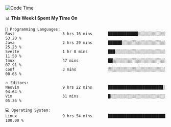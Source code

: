 <!-- [![Top Langs](https://github-readme-stats.vercel.app/api/top-langs/?username=gagahsyuja&theme=dracula&hide_border=true&border_radius=7)](https://github.com/anuraghazra/github-readme-stats) -->

<!--START_SECTION:waka-->
![Code Time](http://img.shields.io/badge/Code%20Time-378%20hrs%2024%20mins-blue)

📊 **This Week I Spent My Time On** 

```text
💬 Programming Languages: 
Rust                     5 hrs 16 mins       █████████████░░░░░░░░░░░░   53.20 % 
Java                     2 hrs 29 mins       ██████░░░░░░░░░░░░░░░░░░░   25.23 % 
Svelte                   1 hr 8 mins         ███░░░░░░░░░░░░░░░░░░░░░░   11.58 % 
tmux                     47 mins             ██░░░░░░░░░░░░░░░░░░░░░░░   07.91 % 
conf                     3 mins              ░░░░░░░░░░░░░░░░░░░░░░░░░   00.65 % 

🔥 Editors: 
Neovim                   9 hrs 22 mins       ████████████████████████░   94.64 % 
Vim                      31 mins             █░░░░░░░░░░░░░░░░░░░░░░░░   05.36 % 

💻 Operating System: 
Linux                    9 hrs 54 mins       █████████████████████████   100.00 % 
```


<!--END_SECTION:waka-->
